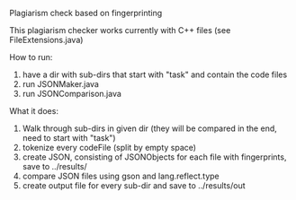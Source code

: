 Plagiarism check based on fingerprinting

This plagiarism checker works currently with C++ files (see FileExtensions.java)

How to run:

1. have a dir with sub-dirs that start with "task" and contain the code files
2. run JSONMaker.java
3. run JSONComparison.java

What it does:

1. Walk through sub-dirs in given dir (they will be compared in the end, need to start with "task")
2. tokenize every codeFile (split by empty space)
3. create JSON, consisting of JSONObjects for each file with fingerprints, save to ../results/
4. compare JSON files using gson and lang.reflect.type
5. create output file for every sub-dir and save to ../results/out

